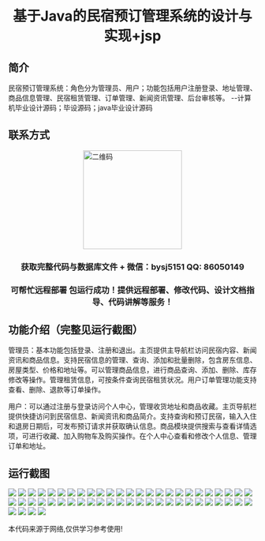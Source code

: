 <p><h1 align="center">基于Java的民宿预订管理系统的设计与实现+jsp</h1></p>

## 简介
民宿预订管理系统：角色分为管理员、用户；功能包括用户注册登录、地址管理、商品信息管理、民宿租赁管理、订单管理、新闻资讯管理、后台审核等。    --计算机毕业设计源码；毕设源码；java毕业设计源码


## 联系方式
<img src="https://bs-1329754181.cos.ap-shanghai.myqcloud.com/wx.jpg" alt="二维码" style="display: block; margin: 0 auto;" width="200px">
<p><h3 align="center">获取完整代码与数据库文件 + 微信：bysj5151 QQ: 86050149</h3></p>
<p><h3 align="center">可帮忙远程部署 包运行成功！提供远程部署、修改代码、设计文档指导、代码讲解等服务！</h3></p>

## 功能介绍（完整见运行截图）
管理员：基本功能包括登录、注册和退出。主页提供主导航栏访问民宿内容、新闻资讯和商品信息。支持民宿信息的管理、查询、添加和批量删除，包含房东信息、房屋类型、价格和地址等。可以管理商品信息，进行商品查询、添加、删除、库存修改等操作。管理租赁信息，可按条件查询民宿租赁状况。用户订单管理功能支持查看、删除、退款等订单操作。

用户：可以通过注册与登录访问个人中心，管理收货地址和商品收藏。主页导航栏提供快捷访问到民宿信息、新闻资讯和商品简介。支持查询和预订民宿，输入入住和退房日期后，可发布预订请求并获取确认信息。商品模块提供搜索与查看详情选项，可进行收藏、加入购物车及购买操作。在个人中心查看和修改个人信息、管理订单和地址。


## 运行截图
![](https://bs-1329754181.cos.ap-shanghai.myqcloud.com/ssm/AirbnbBookingManagementSystem/img/001.jpg)
![](https://bs-1329754181.cos.ap-shanghai.myqcloud.com/ssm/AirbnbBookingManagementSystem/img/002.jpg)
![](https://bs-1329754181.cos.ap-shanghai.myqcloud.com/ssm/AirbnbBookingManagementSystem/img/003.jpg)
![](https://bs-1329754181.cos.ap-shanghai.myqcloud.com/ssm/AirbnbBookingManagementSystem/img/004.jpg)
![](https://bs-1329754181.cos.ap-shanghai.myqcloud.com/ssm/AirbnbBookingManagementSystem/img/005.jpg)
![](https://bs-1329754181.cos.ap-shanghai.myqcloud.com/ssm/AirbnbBookingManagementSystem/img/006.jpg)
![](https://bs-1329754181.cos.ap-shanghai.myqcloud.com/ssm/AirbnbBookingManagementSystem/img/007.jpg)
![](https://bs-1329754181.cos.ap-shanghai.myqcloud.com/ssm/AirbnbBookingManagementSystem/img/008.jpg)
![](https://bs-1329754181.cos.ap-shanghai.myqcloud.com/ssm/AirbnbBookingManagementSystem/img/009.jpg)
![](https://bs-1329754181.cos.ap-shanghai.myqcloud.com/ssm/AirbnbBookingManagementSystem/img/010.jpg)
![](https://bs-1329754181.cos.ap-shanghai.myqcloud.com/ssm/AirbnbBookingManagementSystem/img/011.jpg)
![](https://bs-1329754181.cos.ap-shanghai.myqcloud.com/ssm/AirbnbBookingManagementSystem/img/012.jpg)
![](https://bs-1329754181.cos.ap-shanghai.myqcloud.com/ssm/AirbnbBookingManagementSystem/img/013.jpg)
![](https://bs-1329754181.cos.ap-shanghai.myqcloud.com/ssm/AirbnbBookingManagementSystem/img/014.jpg)
![](https://bs-1329754181.cos.ap-shanghai.myqcloud.com/ssm/AirbnbBookingManagementSystem/img/015.jpg)
![](https://bs-1329754181.cos.ap-shanghai.myqcloud.com/ssm/AirbnbBookingManagementSystem/img/016.jpg)
![](https://bs-1329754181.cos.ap-shanghai.myqcloud.com/ssm/AirbnbBookingManagementSystem/img/017.jpg)
![](https://bs-1329754181.cos.ap-shanghai.myqcloud.com/ssm/AirbnbBookingManagementSystem/img/018.jpg)
![](https://bs-1329754181.cos.ap-shanghai.myqcloud.com/ssm/AirbnbBookingManagementSystem/img/019.jpg)
![](https://bs-1329754181.cos.ap-shanghai.myqcloud.com/ssm/AirbnbBookingManagementSystem/img/020.jpg)
![](https://bs-1329754181.cos.ap-shanghai.myqcloud.com/ssm/AirbnbBookingManagementSystem/img/021.jpg)
![](https://bs-1329754181.cos.ap-shanghai.myqcloud.com/ssm/AirbnbBookingManagementSystem/img/022.jpg)
![](https://bs-1329754181.cos.ap-shanghai.myqcloud.com/ssm/AirbnbBookingManagementSystem/img/023.jpg)
![](https://bs-1329754181.cos.ap-shanghai.myqcloud.com/ssm/AirbnbBookingManagementSystem/img/024.jpg)
![](https://bs-1329754181.cos.ap-shanghai.myqcloud.com/ssm/AirbnbBookingManagementSystem/img/025.jpg)
![](https://bs-1329754181.cos.ap-shanghai.myqcloud.com/ssm/AirbnbBookingManagementSystem/img/026.jpg)
![](https://bs-1329754181.cos.ap-shanghai.myqcloud.com/ssm/AirbnbBookingManagementSystem/img/027.jpg)
![](https://bs-1329754181.cos.ap-shanghai.myqcloud.com/ssm/AirbnbBookingManagementSystem/img/028.jpg)
![](https://bs-1329754181.cos.ap-shanghai.myqcloud.com/ssm/AirbnbBookingManagementSystem/img/029.jpg)
![](https://bs-1329754181.cos.ap-shanghai.myqcloud.com/ssm/AirbnbBookingManagementSystem/img/030.jpg)
![](https://bs-1329754181.cos.ap-shanghai.myqcloud.com/ssm/AirbnbBookingManagementSystem/img/031.jpg)
![](https://bs-1329754181.cos.ap-shanghai.myqcloud.com/ssm/AirbnbBookingManagementSystem/img/032.jpg)
![](https://bs-1329754181.cos.ap-shanghai.myqcloud.com/ssm/AirbnbBookingManagementSystem/img/033.jpg)
![](https://bs-1329754181.cos.ap-shanghai.myqcloud.com/ssm/AirbnbBookingManagementSystem/img/034.jpg)
![](https://bs-1329754181.cos.ap-shanghai.myqcloud.com/ssm/AirbnbBookingManagementSystem/img/035.jpg)
![](https://bs-1329754181.cos.ap-shanghai.myqcloud.com/ssm/AirbnbBookingManagementSystem/img/036.jpg)
![](https://bs-1329754181.cos.ap-shanghai.myqcloud.com/ssm/AirbnbBookingManagementSystem/img/037.jpg)
![](https://bs-1329754181.cos.ap-shanghai.myqcloud.com/ssm/AirbnbBookingManagementSystem/img/038.jpg)
![](https://bs-1329754181.cos.ap-shanghai.myqcloud.com/ssm/AirbnbBookingManagementSystem/img/039.jpg)
![](https://bs-1329754181.cos.ap-shanghai.myqcloud.com/ssm/AirbnbBookingManagementSystem/img/040.jpg)
![](https://bs-1329754181.cos.ap-shanghai.myqcloud.com/ssm/AirbnbBookingManagementSystem/img/041.jpg)
![](https://bs-1329754181.cos.ap-shanghai.myqcloud.com/ssm/AirbnbBookingManagementSystem/img/042.jpg)
![](https://bs-1329754181.cos.ap-shanghai.myqcloud.com/ssm/AirbnbBookingManagementSystem/img/043.jpg)
![](https://bs-1329754181.cos.ap-shanghai.myqcloud.com/ssm/AirbnbBookingManagementSystem/img/044.jpg)
![](https://bs-1329754181.cos.ap-shanghai.myqcloud.com/ssm/AirbnbBookingManagementSystem/img/045.jpg)
![](https://bs-1329754181.cos.ap-shanghai.myqcloud.com/ssm/AirbnbBookingManagementSystem/img/046.jpg)
![](https://bs-1329754181.cos.ap-shanghai.myqcloud.com/ssm/AirbnbBookingManagementSystem/img/047.jpg)
![](https://bs-1329754181.cos.ap-shanghai.myqcloud.com/ssm/AirbnbBookingManagementSystem/img/048.jpg)
![](https://bs-1329754181.cos.ap-shanghai.myqcloud.com/ssm/AirbnbBookingManagementSystem/img/049.jpg)
![](https://bs-1329754181.cos.ap-shanghai.myqcloud.com/ssm/AirbnbBookingManagementSystem/img/050.jpg)
![](https://bs-1329754181.cos.ap-shanghai.myqcloud.com/ssm/AirbnbBookingManagementSystem/img/051.jpg)
![](https://bs-1329754181.cos.ap-shanghai.myqcloud.com/ssm/AirbnbBookingManagementSystem/img/052.jpg)
![](https://bs-1329754181.cos.ap-shanghai.myqcloud.com/ssm/AirbnbBookingManagementSystem/img/053.jpg)
![](https://bs-1329754181.cos.ap-shanghai.myqcloud.com/ssm/AirbnbBookingManagementSystem/img/054.jpg)

<p>本代码来源于网络,仅供学习参考使用!</p>
